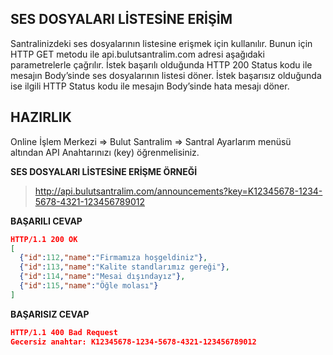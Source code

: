 **SES DOSYALARI LİSTESİNE ERİŞİM**
----
Santralinizdeki ses dosyalarının listesine erişmek için kullanılır. Bunun için HTTP GET metodu ile api.bulutsantralim.com adresi
aşağıdaki parametrelerle çağrılır. İstek başarılı olduğunda HTTP 200 Status kodu ile mesajın Body’sinde ses dosyalarının listesi döner. 
İstek başarısız olduğunda ise ilgili HTTP Status kodu ile mesajın Body’sinde hata mesajı döner.

**HAZIRLIK**
----
  Online İşlem Merkezi => Bulut Santralim => Santral Ayarlarım menüsü altından API Anahtarınızı (key) öğrenmelisiniz.
  
**SES DOSYALARI LİSTESİNE ERİŞME ÖRNEĞİ**

>http://api.bulutsantralim.com/announcements?key=K12345678-1234-5678-4321-123456789012
 
**BAŞARILI CEVAP**

```json
HTTP/1.1 200 OK
[
  {"id":112,"name":"Firmamıza hoşgeldiniz"},
  {"id":113,"name":"Kalite standlarımız gereği"},
  {"id":114,"name":"Mesai dışındayız"},
  {"id":115,"name":"Öğle molası"}
]
```

**BAŞARISIZ CEVAP** 

```json
HTTP/1.1 400 Bad Request 
Gecersiz anahtar: K12345678-1234-5678-4321-123456789012
```
